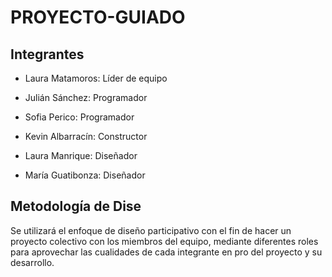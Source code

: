 # PROYECTO-GUIADO #

## Integrantes

* Laura Matamoros: Líder de equipo

* Julián Sánchez: Programador 

* Sofia Perico: Programador 

* Kevin Albarracín: Constructor

* Laura Manrique: Diseñador 

* María Guatibonza: Diseñador 


## Metodología de Dise

Se utilizará el enfoque de diseño participativo con el fin de hacer un proyecto colectivo con los miembros del equipo, mediante diferentes roles para aprovechar las cualidades de cada integrante en pro del proyecto y su desarrollo.
